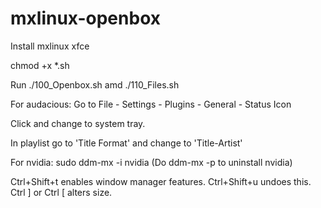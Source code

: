 # mxlinux-openbox

Install mxlinux xfce

chmod +x *.sh

Run ./100_Openbox.sh amd ./110_Files.sh

For audacious: Go to File - Settings - Plugins - General - Status Icon

Click and change to system tray.

In playlist go to 'Title Format' and change to 'Title-Artist'

For nvidia: sudo ddm-mx -i nvidia  (Do ddm-mx -p to uninstall nvidia)

Ctrl+Shift+t enables window manager features.  Ctrl+Shift+u undoes this.  Ctrl ] or Ctrl [ alters size.
